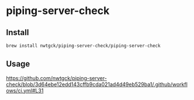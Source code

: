 # piping-server-check

## Install

```bash
brew install nwtgck/piping-server-check/piping-server-check
```

## Usage

https://github.com/nwtgck/piping-server-check/blob/3d64ebe12edd143cffb9cda021ad4d49eb529ba1/.github/workflows/ci.yml#L31
